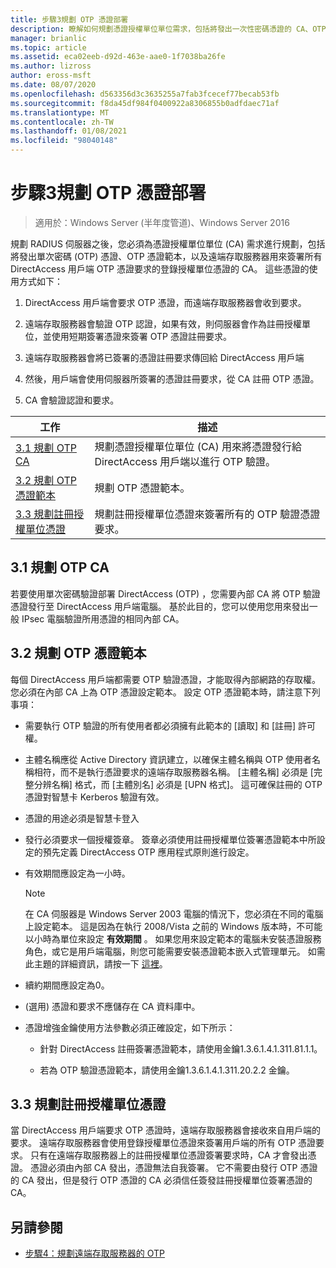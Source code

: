 ```yaml
---
title: 步驟3規劃 OTP 憑證部署
description: 瞭解如何規劃憑證授權單位單位需求，包括將發出一次性密碼憑證的 CA、OTP 憑證範本，以及遠端存取服務器用來簽署所有 DirectAccess 用戶端 OTP 憑證要求的登錄授權單位憑證。
manager: brianlic
ms.topic: article
ms.assetid: eca02eeb-d92d-463e-aae0-1f7038ba26fe
ms.author: lizross
author: eross-msft
ms.date: 08/07/2020
ms.openlocfilehash: d563356d3c3635255a7fab3fcecef77becab53fb
ms.sourcegitcommit: f8da45df984f0400922a8306855b0adfdaec71af
ms.translationtype: MT
ms.contentlocale: zh-TW
ms.lasthandoff: 01/08/2021
ms.locfileid: "98040148"
---
```

# <a name="step-3-plan-otp-certificate-deployment"></a>步驟3規劃 OTP 憑證部署

>適用於：Windows Server (半年度管道)、Windows Server 2016

規劃 RADIUS 伺服器之後，您必須為憑證授權單位單位 (CA) 需求進行規劃，包括將發出單次密碼 (OTP) 憑證、OTP 憑證範本，以及遠端存取服務器用來簽署所有 DirectAccess 用戶端 OTP 憑證要求的登錄授權單位憑證的 CA。 這些憑證的使用方式如下：

1.  DirectAccess 用戶端會要求 OTP 憑證，而遠端存取服務器會收到要求。

2.  遠端存取服務器會驗證 OTP 認證，如果有效，則伺服器會作為註冊授權單位，並使用短期簽署憑證來簽署 OTP 憑證註冊要求。

3.  遠端存取服務器會將已簽署的憑證註冊要求傳回給 DirectAccess 用戶端

4.  然後，用戶端會使用伺服器所簽署的憑證註冊要求，從 CA 註冊 OTP 憑證。

5.  CA 會驗證認證和要求。

|工作|描述|
|----|--------|
|[3.1 規劃 OTP CA](#bkmk_3_1_CA)|規劃憑證授權單位單位 (CA) 用來將憑證發行給 DirectAccess 用戶端以進行 OTP 驗證。|
|[3.2 規劃 OTP 憑證範本](#bkmk_3_2_OTP_Cert)|規劃 OTP 憑證範本。|
|[3.3 規劃註冊授權單位憑證](#bkmk_33RACert)|規劃註冊授權單位憑證來簽署所有的 OTP 驗證憑證要求。|

## <a name="31-plan-the-otp-ca"></a><a name="bkmk_3_1_CA"></a>3.1 規劃 OTP CA
若要使用單次密碼驗證部署 DirectAccess (OTP) ，您需要內部 CA 將 OTP 驗證憑證發行至 DirectAccess 用戶端電腦。 基於此目的，您可以使用您用來發出一般 IPsec 電腦驗證所用憑證的相同內部 CA。

## <a name="32-plan-the-otp-certificate-template"></a><a name="bkmk_3_2_OTP_Cert"></a>3.2 規劃 OTP 憑證範本
每個 DirectAccess 用戶端都需要 OTP 驗證憑證，才能取得內部網路的存取權。 您必須在內部 CA 上為 OTP 憑證設定範本。 設定 OTP 憑證範本時，請注意下列事項：

-   需要執行 OTP 驗證的所有使用者都必須擁有此範本的 [讀取] 和 [註冊] 許可權。

-   主體名稱應從 Active Directory 資訊建立，以確保主體名稱與 OTP 使用者名稱相符，而不是執行憑證要求的遠端存取服務器名稱。 [主體名稱] 必須是 [完整分辨名稱] 格式，而 [主體別名] 必須是 [UPN 格式]。 這可確保註冊的 OTP 憑證對智慧卡 Kerberos 驗證有效。

-   憑證的用途必須是智慧卡登入

-   發行必須要求一個授權簽章。 簽章必須使用註冊授權單位簽署憑證範本中所設定的預先定義 DirectAccess OTP 應用程式原則進行設定。

-   有效期間應設定為一小時。

    > [!NOTE]
    > 在 CA 伺服器是 Windows Server 2003 電腦的情況下，您必須在不同的電腦上設定範本。 這是因為在執行 2008/Vista 之前的 Windows 版本時，不可能以小時為單位來設定 **有效期間** 。 如果您用來設定範本的電腦未安裝憑證服務角色，或它是用戶端電腦，則您可能需要安裝憑證範本嵌入式管理單元。 如需此主題的詳細資訊，請按一下 [這裡](/previous-versions/windows/it-pro/windows-server-2008-R2-and-2008/cc732445(v=ws.11))。

-   續約期間應設定為0。

-    (選用) 憑證和要求不應儲存在 CA 資料庫中。

-   憑證增強金鑰使用方法參數必須正確設定，如下所示：

    -   針對 DirectAccess 註冊簽署憑證範本，請使用金鑰1.3.6.1.4.1.311.81.1.1。

    -   若為 OTP 驗證憑證範本，請使用金鑰1.3.6.1.4.1.311.20.2.2 金鑰。

## <a name="33-plan-the-registration-authority-certificate"></a><a name="bkmk_33RACert"></a>3.3 規劃註冊授權單位憑證
當 DirectAccess 用戶端要求 OTP 憑證時，遠端存取服務器會接收來自用戶端的要求。 遠端存取服務器會使用登錄授權單位憑證來簽署用戶端的所有 OTP 憑證要求。 只有在遠端存取服務器上的註冊授權單位憑證簽署要求時，CA 才會發出憑證。 憑證必須由內部 CA 發出，憑證無法自我簽署。 它不需要由發行 OTP 憑證的 CA 發出，但是發行 OTP 憑證的 CA 必須信任簽發註冊授權單位簽署憑證的 CA。

## <a name="see-also"></a><a name="BKMK_Links"></a>另請參閱

-   [步驟4：規劃遠端存取服務器的 OTP](Step-4-Plan-for-OTP-on-the-Remote-Access-Server.md)

